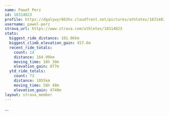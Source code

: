 ```yaml
---
name: Paweł Perz
id: 18314823
profile: https://dgalywyr863hv.cloudfront.net/pictures/athletes/18314823/5244308/1/large.jpg
username: pawel-perz
strava_url: https://www.strava.com/athletes/18314823
stats:
  biggest_ride_distance: 101.06km
  biggest_climb_elevation_gain: 457.6m
  recent_ride_totals:
    count: 14
    distance: 164.99km
    moving_time: 10h 30m
    elevation_gain: 877m
  ytd_ride_totals:
    count: 73
    distance: 1055km
    moving_time: 58h 48m
    elevation_gain: 4740m
layout: strava_member
--- 
```

...
